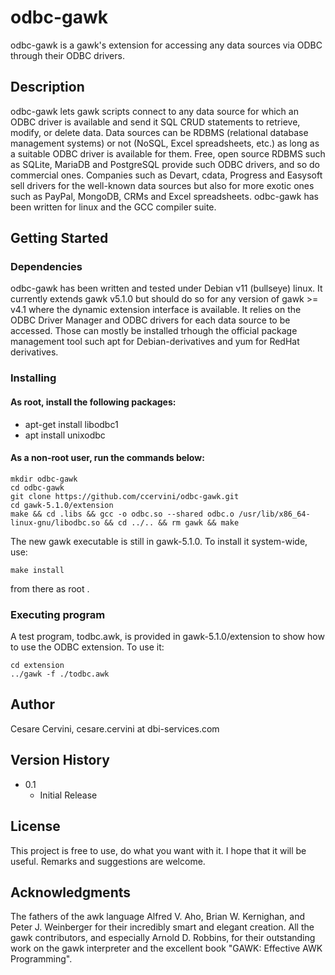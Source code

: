 # odbc-gawk

odbc-gawk is a gawk's extension for accessing any data sources via ODBC through their ODBC drivers.

## Description

odbc-gawk lets gawk scripts connect to any data source for which an ODBC driver is available and send it SQL CRUD statements to retrieve, modify, or delete data.
Data sources can be RDBMS (relational database management systems) or not (NoSQL, Excel spreadsheets, etc.) as long as a suitable ODBC driver is available for them.
Free, open source RDBMS such as SQLite, MariaDB and PostgreSQL provide such ODBC drivers, and so do commercial ones. Companies such as Devart, cdata, Progress and Easysoft sell drivers for the well-known data sources but also for more exotic ones such as PayPal, MongoDB, CRMs and Excel spreadsheets.
odbc-gawk has been written for linux and the GCC compiler suite.

## Getting Started

### Dependencies

odbc-gawk has been written and tested under Debian v11 (bullseye) linux.
It currently extends gawk v5.1.0 but should do so for any version of gawk >= v4.1 where the dynamic extension interface is available.
It relies on the ODBC Driver Manager and ODBC drivers for each data source to be accessed. Those can mostly be installed trhough the official package management tool such apt for Debian-derivatives and yum for RedHat derivatives.

### Installing

#### As root, install the following packages:
* apt-get install libodbc1
* apt install unixodbc

#### As a non-root user, run the commands below:
```
mkdir odbc-gawk
cd odbc-gawk
git clone https://github.com/ccervini/odbc-gawk.git
cd gawk-5.1.0/extension
make && cd .libs && gcc -o odbc.so --shared odbc.o /usr/lib/x86_64-linux-gnu/libodbc.so && cd ../.. && rm gawk && make
```

The new gawk executable is still in gawk-5.1.0. To install it system-wide, use:
```
make install
```
from there as root .

### Executing program

A test program, todbc.awk, is provided in gawk-5.1.0/extension to show how to use the ODBC extension. To use it:
```
cd extension
../gawk -f ./todbc.awk
```

## Author

Cesare Cervini, cesare.cervini at dbi-services.com

## Version History

* 0.1
    * Initial Release

## License

This project is free to use, do what you want with it. I hope that it will be useful. Remarks and suggestions are welcome.

## Acknowledgments

The fathers of the awk language Alfred V. Aho, Brian W. Kernighan, and Peter J. Weinberger for their incredibly smart and elegant creation.
All the gawk contributors, and especially Arnold D. Robbins, for their outstanding work on the gawk interpreter and the excellent book "GAWK: Effective AWK Programming".

